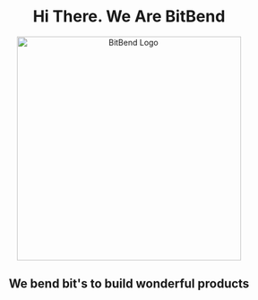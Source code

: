 <h1 align="center">
  Hi There. We Are BitBend
</h1>

<div align="center">
  <img src="https://github.com/user-attachments/assets/d99d9be4-12b4-4c40-8256-48dfe4f8aa3b" alt="BitBend Logo" style="width: 400px; height: auto;">
</div>


<h2 align="center">
  We bend bit's to build wonderful products
</h2>
